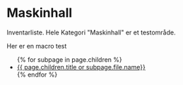 # Maskinhall
Inventarliste. Hele Kategori "Maskinhall" er et testområde.

Her er en macro test

<ul>
{% for subpage in page.children %}
    <li><a href="{{ subpage.file.name }}/">{{ page.children.title or subpage.file.name}}</a></li>
{% endfor %}
</ul>

